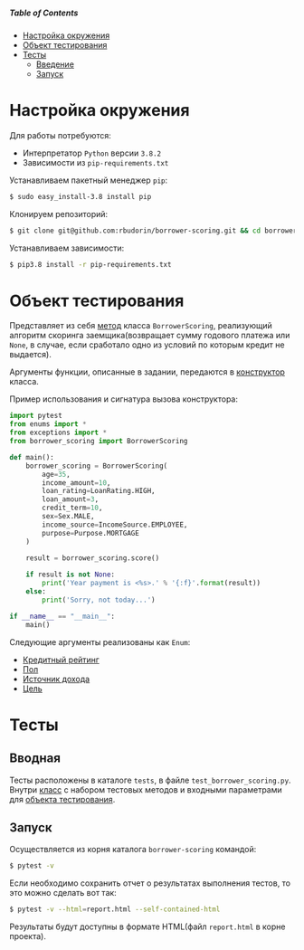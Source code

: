 ##### Table of Contents  
* [Настройка окружения](#настройка-окружения)
* [Объект тестирования](#объект-тестирования)
* [Тесты](#тесты)
  * [Введение](#введение)
  * [Запуск](#запуск)

# Настройка окружения

Для работы потребуются:

* Интерпретатор `Python` версии `3.8.2`
* Зависимости из `pip-requirements.txt`

Устанавливаем пакетный менеджер `pip`:
```bash
$ sudo easy_install-3.8 install pip
```
Клонируем репозиторий:
```bash
$ git clone git@github.com:rbudorin/borrower-scoring.git && cd borrower-scoring
```
Устанавливаем зависимости:
```bash
$ pip3.8 install -r pip-requirements.txt
```
# Объект тестирования

Представляет из себя [метод](https://github.com/rbudorin/borrower-scoring/blob/master/borrower_scoring.py#L52) класса `BorrowerScoring`, реализующий алгоритм скоринга заемщика(возвращает сумму годового платежа или `None`, в случае, если сработало одно из условий по которым кредит не выдается). 

Аргументы функции, описанные в задании, передаются в [конструктор](https://github.com/rbudorin/borrower-scoring/blob/master/borrower_scoring.py#L18) класса.

Пример использования и сигнатура вызова конструктора:

```Python
import pytest
from enums import *
from exceptions import *
from borrower_scoring import BorrowerScoring

def main():
    borrower_scoring = BorrowerScoring(
        age=35,
        income_amount=10,
        loan_rating=LoanRating.HIGH,
        loan_amount=3,
        credit_term=10,
        sex=Sex.MALE,
        income_source=IncomeSource.EMPLOYEE,
        purpose=Purpose.MORTGAGE
    )

    result = borrower_scoring.score()
    
    if result is not None:
        print('Year payment is <%s>.' % '{:f}'.format(result))
    else:
        print('Sorry, not today...')

if __name__ == "__main__":
    main()
```

Следующие аргументы реализованы как `Enum`:

* [Кредитный рейтинг](https://github.com/rbudorin/borrower-scoring/blob/master/enums.py#L4)
* [Пол](https://github.com/rbudorin/borrower-scoring/blob/master/enums.py#L45)
* [Источник дохода](https://github.com/rbudorin/borrower-scoring/blob/master/enums.py#L29)
* [Цель](https://github.com/rbudorin/borrower-scoring/blob/master/enums.py#L21)

# Тесты

## Вводная

Тесты расположены в каталоге `tests`, в файле `test_borrower_scoring.py`. Внутри [класс](https://github.com/rbudorin/borrower-scoring/blob/master/test/test_borrower_scoring.py#L10) с набором тестовых методов и входными параметрами для [объекта тестирования](#объект-тестирования).

## Запуск

Осуществляется из корня каталога `borrower-scoring` командой:

```bash
$ pytest -v
```

Если необходимо сохранить отчет о результатах выполнения тестов, то это можно сделать вот так:

```bash
$ pytest -v --html=report.html --self-contained-html
```

Результаты будут доступны в формате HTML(файл `report.html` в корне проекта).
